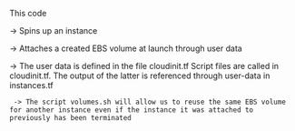 This code

-> Spins up an instance

-> Attaches a created EBS volume at launch through user data
  
  -> The user data is defined in the file cloudinit.tf
     Script files are called in cloudinit.tf. The output of the latter is referenced through user-data in instances.tf
     
     -> The script volumes.sh will allow us to reuse the same EBS volume for another instance even if the instance it was attached to previously has been terminated
